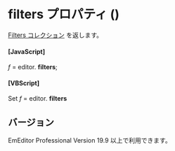 # filters プロパティ ()

[Filters コレクション](../filters/index) を返します。

#### \[JavaScript\]

_f_ = editor. **filters**;

#### \[VBScript\]

Set _f_ = editor. **filters**

## バージョン

EmEditor Professional Version 19.9 以上で利用できます。